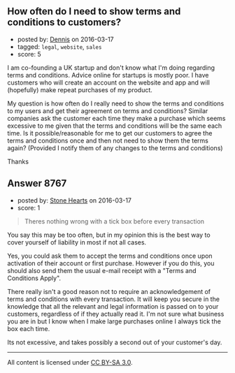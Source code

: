 ## How often do I need to show terms and conditions to customers?

- posted by: [Dennis](https://stackexchange.com/users/8063072/dennis) on 2016-03-17
- tagged: `legal`, `website`, `sales`
- score: 5

I am co-founding a UK startup and don't know what I'm doing regarding terms and conditions. Advice online for startups is mostly poor. I have customers who will create an account on the website and app and will (hopefully) make repeat purchases of my product.

My question is how often do I really need to show the terms and conditions to my users and get their agreement on terms and conditions? Similar companies ask the customer each time they make a purchase which seems excessive to me given that the terms and conditions will be the same each time. Is it possible/reasonable for me to get our customers to agree the terms and conditions once and then not need to show them the terms again? (Provided I notify them of any changes to the terms and conditions)

Thanks


## Answer 8767

- posted by: [Stone Hearts](https://stackexchange.com/users/7947590/stone-hearts) on 2016-03-17
- score: 1

>Theres nothing wrong with a tick box before every transaction

You say this may be too often, but in my opinion this is the best way to cover yourself of liability in most if not all cases.  

Yes, you could ask them to accept the terms and conditions once upon activation of their account or first purchase.  However if you do this, you should also send them the usual e-mail receipt with a "Terms and Conditions Apply".

There really isn't a good reason not to require an acknowledgement of terms and conditions with every transaction.  It will keep you secure in the knowledge that all the relevant and legal information is passed on to your customers, regardless of if they actually read it.  I'm not sure what business you are in but I know when I make large purchases online I always tick the box each time.

Its not excessive, and takes possibly a second out of your customer's day.



---

All content is licensed under [CC BY-SA 3.0](https://creativecommons.org/licenses/by-sa/3.0/).
